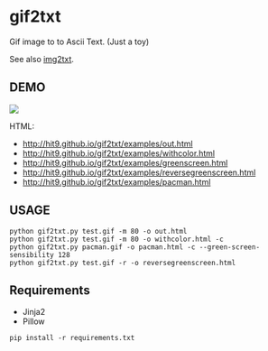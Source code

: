 gif2txt
=======

Gif image to to Ascii Text. (Just a toy)

See also [img2txt](https://github.com/hit9/img2txt).

DEMO
----

![](test.gif)

HTML: 

* http://hit9.github.io/gif2txt/examples/out.html
* http://hit9.github.io/gif2txt/examples/withcolor.html
* http://hit9.github.io/gif2txt/examples/greenscreen.html
* http://hit9.github.io/gif2txt/examples/reversegreenscreen.html
* http://hit9.github.io/gif2txt/examples/pacman.html

USAGE
-----

```
python gif2txt.py test.gif -m 80 -o out.html
python gif2txt.py test.gif -m 80 -o withcolor.html -c
python gif2txt.py pacman.gif -o pacman.html -c --green-screen-sensibility 128
python gif2txt.py test.gif -r -o reversegreenscreen.html
```

Requirements
-----------

* Jinja2
* Pillow

```
pip install -r requirements.txt
```
